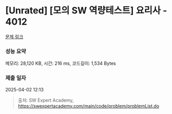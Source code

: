 # [Unrated] [모의 SW 역량테스트] 요리사 - 4012 

[문제 링크](https://swexpertacademy.com/main/code/problem/problemDetail.do?contestProbId=AWIeUtVakTMDFAVH) 

### 성능 요약

메모리: 28,120 KB, 시간: 216 ms, 코드길이: 1,534 Bytes

### 제출 일자

2025-04-02 12:13



> 출처: SW Expert Academy, https://swexpertacademy.com/main/code/problem/problemList.do